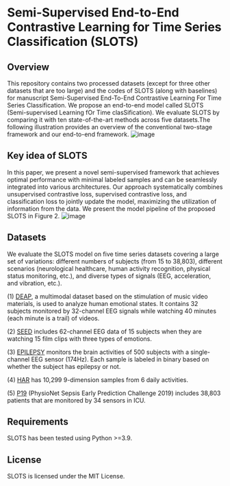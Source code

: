 # Semi-Supervised End-to-End  Contrastive Learning for Time Series Classification (SLOTS)

## Overview

This repository contains two processed datasets (except for three other datasets that are too large) and the codes of SLOTS (along with baselines) for manuscript Semi-Supervised End-To-End Contrastive Learning For Time Series Classification. We propose an end-to-end model called SLOTS (Semi-supervised Learning fOr Time clasSification). We evaluate SLOTS by comparing it with ten state-of-the-art methods across five datasets.The following illustration provides an overview of the conventional two-stage framework and our end-to-end framework. 
![image](https://github.com/DL4mHealth/SLOTS/assets/47804803/33b8eb33-7691-473b-8884-29bcc63ae157)

## Key idea of SLOTS

In this paper, we present a novel semi-supervised framework that achieves optimal performance with minimal labeled samples and can be seamlessly integrated into various architectures. Our approach systematically combines unsupervised contrastive loss, supervised contrastive loss, and classification loss to jointly update the model, maximizing the utilization of information from the data. We present the model pipeline of the proposed SLOTS in Figure 2.
![image](https://github.com/DL4mHealth/SLOTS/assets/47804803/66cef79e-49fb-455f-a9d2-54b27f14ed48)

## Datasets

We evaluate the SLOTS model on five time series datasets covering a large set of variations: different numbers of subjects (from 15 to 38,803), different scenarios (neurological healthcare, human activity recognition, physical status monitoring, etc.), and diverse types of signals (EEG, acceleration, and vibration, etc.).

(1) [DEAP](https://www.eecs.qmul.ac.uk/mmv/datasets/deap/download.html), a multimodal dataset based on the stimulation of music video materials, is used to analyze human emotional states. It contains 32 subjects monitored by 32-channel EEG signals while watching 40 minutes (each minute is a trail) of videos.

(2) [SEED](https://bcmi.sjtu.edu.cn/home/seed/) includes 62-channel EEG data of 15 subjects when they are watching 15 film clips with three types of emotions.

(3) [EPILEPSY](https://repositori.upf.edu/handle/10230/42894) monitors the brain activities of 500 subjects with a single-channel EEG sensor (174Hz). Each sample is labeled in binary based on whether the subject has epilepsy or not. 

(4) [HAR](https://archive.ics.uci.edu/ml/datasets/Human+Activity+Recognition+Using+Smartphones) has 10,299 9-dimension samples from 6 daily activities. 

(5) [P19](https://physionet.org/content/challenge-2019/1.0.0/) (PhysioNet Sepsis Early Prediction Challenge 2019) includes 38,803 patients that are monitored by 34 sensors in ICU.

## Requirements

SLOTS has been tested using Python >=3.9.


## License

SLOTS is licensed under the MIT License.
